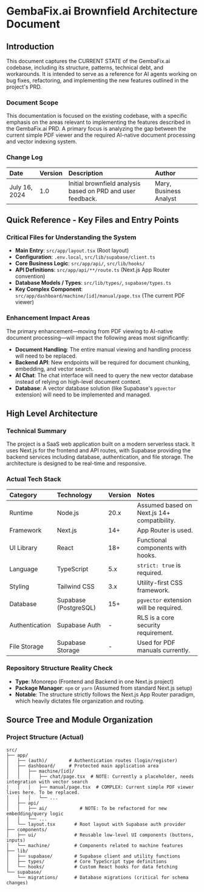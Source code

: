 # GembaFix.ai Brownfield Architecture Document

## Introduction

This document captures the CURRENT STATE of the GembaFix.ai codebase, including its structure, patterns, technical debt, and workarounds. It is intended to serve as a reference for AI agents working on bug fixes, refactoring, and implementing the new features outlined in the project's PRD.

### Document Scope

This documentation is focused on the existing codebase, with a specific emphasis on the areas relevant to implementing the features described in the GembaFix.ai PRD. A primary focus is analyzing the gap between the current simple PDF viewer and the required AI-native document processing and vector indexing system.

### Change Log

| Date | Version | Description | Author |
| :--- | :--- | :--- | :--- |
| July 16, 2024 | 1.0 | Initial brownfield analysis based on PRD and user feedback. | Mary, Business Analyst |

## Quick Reference - Key Files and Entry Points

### Critical Files for Understanding the System

* **Main Entry**: `src/app/layout.tsx` (Root layout)
* **Configuration**: `.env.local`, `src/lib/supabase/client.ts`
* **Core Business Logic**: `src/app/api/`, `src/lib/hooks/`
* **API Definitions**: `src/app/api/**/route.ts` (Next.js App Router convention)
* **Database Models / Types**: `src/lib/types/`, `supabase/types.ts`
* **Key Complex Component**: `src/app/dashboard/machine/[id]/manual/page.tsx` (The current PDF viewer)

### Enhancement Impact Areas

The primary enhancement—moving from PDF viewing to AI-native document processing—will impact the following areas most significantly:
* **Document Handling**: The entire manual viewing and handling process will need to be replaced.
* **Backend API**: New endpoints will be required for document chunking, embedding, and vector search.
* **AI Chat**: The chat interface will need to query the new vector database instead of relying on high-level document context.
* **Database**: A vector database solution (like Supabase's `pgvector` extension) will need to be implemented and managed.

## High Level Architecture

### Technical Summary

The project is a SaaS web application built on a modern serverless stack. It uses Next.js for the frontend and API routes, with Supabase providing the backend services including database, authentication, and file storage. The architecture is designed to be real-time and responsive.

### Actual Tech Stack

| Category | Technology | Version | Notes |
| :--- | :--- | :--- | :--- |
| Runtime | Node.js | 20.x | Assumed based on Next.js 14+ compatibility. |
| Framework | Next.js | 14+ | App Router is used. |
| UI Library | React | 18+ | Functional components with hooks. |
| Language | TypeScript | 5.x | `strict: true` is required. |
| Styling | Tailwind CSS | 3.x | Utility-first CSS framework. |
| Database | Supabase (PostgreSQL) | 15+ | `pgvector` extension will be required. |
| Authentication | Supabase Auth | - | RLS is a core security requirement. |
| File Storage | Supabase Storage | - | Used for PDF manuals currently. |

### Repository Structure Reality Check

* **Type**: Monorepo (Frontend and Backend in one Next.js project)
* **Package Manager**: `npm` or `yarn` (Assumed from standard Next.js setup)
* **Notable**: The structure strictly follows the Next.js App Router paradigm, which heavily dictates file organization and routing.

## Source Tree and Module Organization

### Project Structure (Actual)

```text
src/
├── app/
│   ├── (auth)/        # Authentication routes (login/register)
│   ├── dashboard/     # Protected main application area
│   │   ├── machine/[id]/
│   │   │   ├── chat/page.tsx  # NOTE: Currently a placeholder, needs integration with vector search
│   │   │   ├── manual/page.tsx  # COMPLEX: Current simple PDF viewer lives here. To be replaced.
│   │   │   └── ...
│   ├── api/
│   │   ├── ai/            # NOTE: To be refactored for new embedding/query logic
│   │   └── ...
│   └── layout.tsx       # Root layout with Supabase auth provider
├── components/
│   ├── ui/              # Reusable low-level UI components (buttons, inputs)
│   └── machine/         # Components related to machine features
├── lib/
│   ├── supabase/        # Supabase client and utility functions
│   ├── types/           # Core TypeScript type definitions
│   └── hooks/           # Custom React hooks for data fetching
└── supabase/
    └── migrations/      # Database migrations (critical for schema changes)